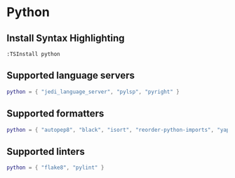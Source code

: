 # Python

## Install Syntax Highlighting

```vim
:TSInstall python
```

## Supported language servers

```lua
python = { "jedi_language_server", "pylsp", "pyright" }
```

## Supported formatters

```lua
python = { "autopep8", "black", "isort", "reorder-python-imports", "yapf" }
```

## Supported linters

```lua
python = { "flake8", "pylint" }
```

